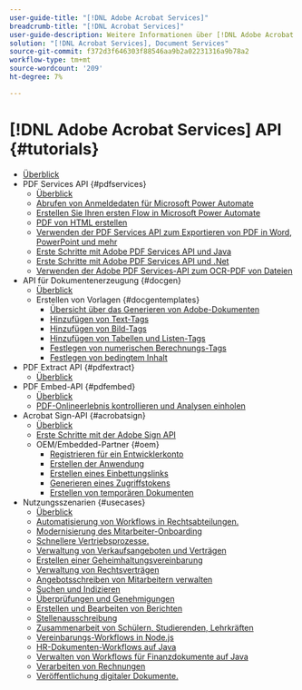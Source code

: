 ```yaml
---
user-guide-title: "[!DNL Adobe Acrobat Services]"
breadcrumb-title: "[!DNL Acrobat Services]"
user-guide-description: Weitere Informationen über [!DNL Adobe Acrobat Services]
solution: "[!DNL Acrobat Services], Document Services"
source-git-commit: f372d3f646303f88546aa9b2a02231316a9b78a2
workflow-type: tm+mt
source-wordcount: '209'
ht-degree: 7%

---
```



# [!DNL Adobe Acrobat Services] API {#tutorials}

+ [Überblick](overview.md)
+ PDF Services API {#pdfservices}
   + [Überblick](pdfservices/overview-pdfservices.md)
   + [Abrufen von Anmeldedaten für Microsoft Power Automate](pdfservices/getting-credentials-power-automate.md)
   + [Erstellen Sie Ihren ersten Flow in Microsoft Power Automate](pdfservices/create-workflow-power-automate.md)
   + [PDF von HTML erstellen](pdfservices/createpdffromhtml.md)
   + [Verwenden der PDF Services API zum Exportieren von PDF in Word, PowerPoint und mehr](pdfservices/exportpdf.md)
   + [Erste Schritte mit Adobe PDF Services API und Java](pdfservices/gettingstartedjava.md)
   + [Erste Schritte mit Adobe PDF Services API und .Net](pdfservices/gettingstartednet.md)
   + [Verwenden der Adobe PDF Services-API zum OCR-PDF von Dateien](pdfservices/ocr.md)
+ API für Dokumentenerzeugung {#docgen}
   + [Überblick](docgen/overview-docgen.md)
   + Erstellen von Vorlagen {#docgentemplates}
      + [Übersicht über das Generieren von Adobe-Dokumenten](docgen/taggeroverview.md)
      + [Hinzufügen von Text-Tags](docgen/taggeraddtexttags.md)
      + [Hinzufügen von Bild-Tags](docgen/taggeraddimagetags.md)
      + [Hinzufügen von Tabellen und Listen-Tags](docgen/taggertables.md)
      + [Festlegen von numerischen Berechnungs-Tags](docgen/taggercalculations.md)
      + [Festlegen von bedingtem Inhalt](docgen/taggerconditional.md)
+ PDF Extract API {#pdfextract}
   + [Überblick](pdfextract/overview-extract.md)
+ PDF Embed-API {#pdfembed}
   + [Überblick](pdfembed/overview-embed.md)
   + [PDF-Onlineerlebnis kontrollieren und Analysen einholen](pdfembed/controlpdfexperience.md)
+ Acrobat Sign-API {#acrobatsign}
   + [Überblick](acrobatsign/overview-sign.md)
   + [Erste Schritte mit der Adobe Sign API](acrobatsign/signapi.md)
   + OEM/Embedded-Partner {#oem}
      + [Registrieren für ein Entwicklerkonto](acrobatsign/sign-up-developer-account.md)
      + [Erstellen der Anwendung](acrobatsign/creating-your-application.md)
      + [Erstellen eines Einbettungslinks](acrobatsign/creating-an-embed-link.md)
      + [Generieren eines Zugriffstokens](acrobatsign/generating-an-access-token.md)
      + [Erstellen von temporären Dokumenten](acrobatsign/creating-a-transient-document.md)
+ Nutzungsszenarien {#usecases}
   + [Überblick](usecases/overview-usecases.md)
   + [Automatisierung von Workflows in Rechtsabteilungen.](usecases/automatelegalworkflows.md)
   + [Modernisierung des Mitarbeiter-Onboarding](usecases/employeeonboarding.md)
   + [Schnellere Vertriebsprozesse.](usecases/acceleratesales.md)
   + [Verwaltung von Verkaufsangeboten und Verträgen](usecases/sales.md)
   + [Erstellen einer Geheimhaltungsvereinbarung](usecases/nda.md)
   + [Verwaltung von Rechtsverträgen](usecases/legal.md)
   + [Angebotsschreiben von Mitarbeitern verwalten](usecases/offer.md)
   + [Suchen und Indizieren](usecases/searching.md)
   + [Überprüfungen und Genehmigungen](usecases/reviews.md)
   + [Erstellen und Bearbeiten von Berichten](usecases/reportcreation.md)
   + [Stellenausschreibung](usecases/jobposting.md)
   + [Zusammenarbeit von Schülern, Studierenden, Lehrkräften](usecases/educationcollab.md)
   + [Vereinbarungs-Workflows in Node.js](usecases/AgreementWorkflowsNodejs.md)
   + [HR-Dokumenten-Workflows auf Java](usecases/HRAgreementWorkflowsJava.md)
   + [Verwalten von Workflows für Finanzdokumente auf Java](usecases/FinanceWorkflowsJava.md)
   + [Verarbeiten von Rechnungen](usecases/invoices.md)
   + [Veröffentlichung digitaler Dokumente.](usecases/ddppdfembedapi.md)

